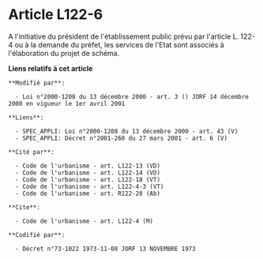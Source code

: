 # Article L122-6

A l'initiative du président de l'établissement public prévu par l'article L. 122-4 ou à la demande du préfet, les services de
l'Etat sont associés à l'élaboration du projet de schéma.

**Liens relatifs à cet article**

	**Modifié par**:

	  - Loi n°2000-1208 du 13 décembre 2000 - art. 3 () JORF 14 décembre 2000 en vigueur le 1er avril 2001

	**Liens**:

	  - SPEC_APPLI: Loi n°2000-1208 du 13 décembre 2000 - art. 43 (V)
	  - SPEC_APPLI: Décret n°2001-260 du 27 mars 2001 - art. 6 (V)

	**Cité par**:

	  - Code de l'urbanisme - art. L122-13 (VD)
	  - Code de l'urbanisme - art. L122-14 (VD)
	  - Code de l'urbanisme - art. L122-18 (VT)
	  - Code de l'urbanisme - art. L122-4-3 (VT)
	  - Code de l'urbanisme - art. R122-28 (Ab)

	**Cite**:

	  - Code de l'urbanisme - art. L122-4 (M)

	**Codifié par**:

	  - Décret n°73-1022 1973-11-08 JORF 13 NOVEMBRE 1973
